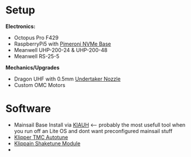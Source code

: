 # Setup
**Electronics:**
- Octopus Pro F429
- RaspberryPi5 with [Pimeroni NVMe Base](https://shop.pimoroni.com/products/nvme-base?variant=41219587178579)
- Meanwell UHP-200-24 & UHP-200-48 
- Meanwell RS-25-5

**Mechanics/Upgrades**
- Dragon UHF with 0.5mm [Undertaker Nozzle](https://alchemy3d.de/de/products/undertaker-tc-nozzle-by-west3d?variant=45044337574154)
- Custom OMC Motors

# Software

- Mainsail Base Install via [KIAUH](https://github.com/dw-0/kiauh) <-- probably the most usefull tool when you run off an Lite OS and dont want preconfigured mainsail stuff
- [Klipper TMC Autotune](https://github.com/andrewmcgr/klipper_tmc_autotune)
- [Klippain Shaketune Module](https://github.com/Frix-x/klippain-shaketune)
- 
  
